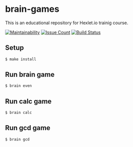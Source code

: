# brain-games

This is an educational repository for Hexlet.io trainig course.

[![Maintainability](https://api.codeclimate.com/v1/badges/a99a88d28ad37a79dbf6/maintainability)](https://codeclimate.com/github/jeks0n/project-lvl1-s438/maintainability)
[![Issue Count](https://codeclimate.com/github/hexlet-boilerplates/javascript-package/badges/issue_count.svg)](https://codeclimate.com/github/jeks0n/project-lvl1-s438/javascript-package)
[![Build Status](https://travis-ci.org/jeks0n/project-lvl1-s438.svg?branch=master)](https://travis-ci.org/jeks0n/project-lvl1-s438)

## Setup

```sh
$ make install
```

## Run brain game

```sh
$ brain even
```

## Run calc game

```sh
$ brain calc
```

## Run gcd game

```sh
$ brain gcd
```